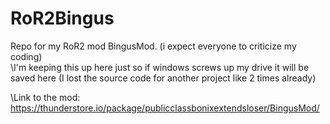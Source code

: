 # RoR2Bingus
Repo for my RoR2 mod BingusMod. (i expect everyone to criticize my coding) <br>
\I'm keeping this up here just so if windows screws up my drive it will be saved here (I lost the source code for another project like 2 times already)

\Link to the mod: https://thunderstore.io/package/publicclassbonixextendsloser/BingusMod/
